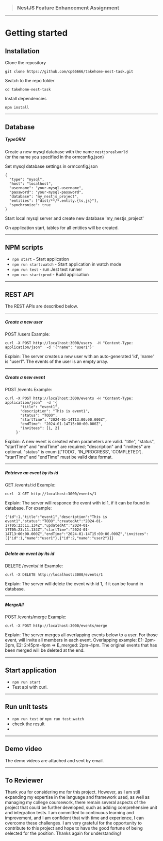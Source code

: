 > ### NestJS Feature Enhancement Assignment


----------

# Getting started

## Installation

Clone the repository

    git clone https://github.com/cp66666/takehome-nest-task.git

Switch to the repo folder

    cd takehome-nest-task

Install dependencies

    npm install
    
----------

## Database
##### TypeORM

Create a new mysql database with the name `nestjsrealworld`\
(or the name you specified in the ormconfig.json)

Set mysql database settings in ormconfig.json

    {
      "type": "mysql",
      "host": "localhost",
      "username": "your-mysql-username",
      "password": "your-mysql-password",
      "database": "my_nestjs_project",
      "entities": ["dist/**/*.entity.{ts,js}"],
      "synchronize": true
    }

Start local mysql server and create new database 'my_nestjs_project'

On application start, tables for all entities will be created.

----------
## NPM scripts

- `npm start` - Start application
- `npm run start:watch` - Start application in watch mode
- `npm run test` - run Jest test runner
- `npm run start:prod` - Build application

----------

## REST API
The REST APIs are described below.

----------

##### Create a new user

POST /users
Example:

    curl -X POST http://localhost:3000/users  -H "Content-Type: application/json"  -d '{"name": "user1"}' 

Explain:
The server creates a new user with an auto-generated 'id', 'name' is "user1". The events of the user is an empty array.

----------

##### Create a new event

POST /events
Example:

    curl -X POST http://localhost:3000/events -H "Content-Type: application/json"  -d '{                                 
           "title": "event1",                      
           "description": "This is event1",        
           "status": "TODO",                      
           "startTime": "2024-01-14T13:00:00.000Z", 
           "endTime": "2024-01-14T15:00:00.000Z",                                                                                         
           "invitees": [1, 2]                                                                                                                                    
         }'
Explain:
A new event is created when parameters are valid. "title", "status", "startTime" and "endTime" are required; "description" and "invitees" are optional. "status" is enum (['TODO', 'IN_PROGRESS', 'COMPLETED']. "startTime" and "endTime" must be valid date format.
    
----------

##### Retrieve an event by its id

GET /events/:id
Example:

    curl -X GET http://localhost:3000/events/1
Explain:
The server will responce the event with id 1, if it can be found in database. For example:

    {"id":1,"title":"event1","description":"This is event1","status":"TODO","createdAt":"2024-01-17T05:23:11.134Z","updatedAt":"2024-01-17T05:23:11.134Z","startTime":"2024-01-14T13:00:00.000Z","endTime":"2024-01-14T15:00:00.000Z","invitees":[{"id":1,"name":"user1"},{"id":2,"name":"user2"}]}
    
----------

##### Delete an event by its id

DELETE /events/:id
Example:

    curl -X DELETE http://localhost:3000/events/1

Explain:
The server will delete the event with id 1, if it can be found in database.

----------

##### MergeAll

POST /events/merge
Example:

    curl -X POST http://localhost:3000/events/merge 

Explain:
The server merges all overlapping events below to a user. For those event, will invite all members in each event. Overlapping example: E1: 2pm-3pm, E2: 2:45pm-4pm => E_merged: 2pm-4pm. The original events that has been merged will be deleted at the end.

----------

## Start application

- `npm run start`
- Test api with curl.


----------

## Run unit tests

- `npm run test` or `npm run test:watch`
- check the result
-
----------

## Demo video
The demo videos are attached and sent by email.

----------

## To Reviewer

Thank you for considering me for this project. However, as I am still expanding my expertise in the language and framework used, as well as managing my college coursework, there remain several aspects of the project that could be further developed, such as adding comprehensive unit and integration tests. I am committed to continuous learning and improvement, and I am confident that with time and experience, I can overcome these challenges. I am very grateful for the opportunity to contribute to this project and hope to have the good fortune of being selected for the position. Thanks again for understanding!

